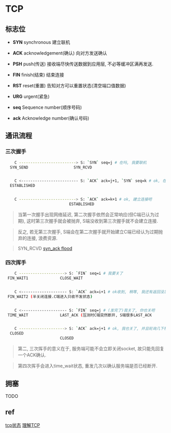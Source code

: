 # TCP

## 标志位  

- **SYN** synchronous 建立联机
- **ACK** acknowledgement(确认) 向对方发送确认
- **PSH** push(传送) 接收端尽快传送数据到应用层, 不必等缓冲区满再发送.
- **FIN** finish(结束) 结束连接
- **RST** reset(重置) 告知对方可以重置状态(清空端口值数据)
- **URG** urgent(紧急)

- **seq** Sequence number(顺序号码)
- **ack** Acknowledge number(确认号码)

## 通讯流程

### 三次握手

```bash
    C -------------------------> S: `SYN` seq=j # 在吗, 我要联机
  SYN_SEND                    SYN_RCVD


    C <------------------------- S: `ACK` ack=j+1, `SYN` seq=k # ok, 在
  ESTABLISHED


    C -------------------------> S: `ACK` ack=k+1 # ok, 建立连接吧
                            ESTABLISHED
```

> 当第一次握手出现网络延迟, 第二次握手依然会正常响应(但C端已认为过期), 这时第三次握手就会被抛弃, S端没收到第三次握手就不会建立连接.  

> 反之, 若无第三次握手, S端会在第二次握手就开始建立C端已经认为过期抛弃的连接, 浪费资源.

> SYN_RCVD [syn_ack flood](ddos.md)

### 四次挥手

```bash
    C --------------------> S: `FIN` seq=i # 我要关了
 FIN_WAIT1              CLOSE_WAIT


    C <-------------------- S: `ACK` ack=i+1 # ok收到, 稍等, 我还有返回没发完呢
 FIN_WAIT2 (半关闭连接.C端进入只收不发状态)


    C <-------------------- S: `FIN` seq=j # (发完了)我关了, 你也关吧
 TIME_WAIT              LAST_ACK (压测时C端突然断开, S端很多LAST_ACK


    C --------------------> S: `ACK` ack=j+1 # ok, 我也关了, 并且轮询几下检测是否真断了.
  CLOSED
                        CLOSED
```

> 第二, 三次挥手的意义在于, 服务端可能不会立即关闭socket, 故只能先回复一个ACK确认.  

> 第四次挥手会进入time_wait状态, 重发几次以确认服务端是否已经断开.

## 拥塞

TODO

## ref

[tcp状态](https://blog.csdn.net/wuji0447/article/details/78356875)
[理解TCP](https://www.jianshu.com/p/ca64764e4a26)
